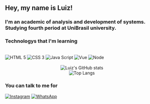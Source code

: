## Hey, my name is Luiz! 

### I'm an academic of analysis and development of systems. Studying fourth period at UniBrasil university.

### Technologys that I'm learning

<div style="display: inline block"><br/>
<img align="center" src="https://img.shields.io/badge/HTML5-E34F26?style=for-the-badge&logo=html5&logoColor=white" alt="HTML 5"/>
<img align="center" src="https://img.shields.io/badge/CSS3-1572B6?style=for-the-badge&logo=css3&logoColor=white" alt="CSS 3"/> 
<img align="center" src="https://img.shields.io/badge/JavaScript-F7DF1E?style=for-the-badge&logo=javascript&logoColor=black" alt="Java Script"/>
<img align="center" src="https://img.shields.io/badge/Vue.js-35495E?style=for-the-badge&logo=vue.js&logoColor=4FC08D" alt="Vue"/>
<img align="center" src="https://img.shields.io/badge/Node.js-43853D?style=for-the-badge&logo=node.js&logoColor=white" alt="Node"/>
</div>

  <br/>

<div align="center">
  <img src="https://github-readme-stats.vercel.app/api?username=Luiz-Eduardo-Sousa&show_icons=true&theme=synthwave" alt="Luiz's GitHub stats"/>
</div>

<div align="center">
  <img src="https://github-readme-stats.vercel.app/api/top-langs/?username=Luiz-Eduardo-Sousa&layout=compact" alt="Top Langs"/>
</div>

### You can talk to me for 

[![Instagram](https://img.shields.io/badge/Instagram-E4405F?style=for-the-badge&logo=instagram&logoColor=white)](https://instagram.com/eu_oluizeduardo)
[![WhatsApp](https://img.shields.io/badge/WhatsApp-25D366?style=for-the-badge&logo=whatsapp&logoColor=white)](https://wa.me/554196037518)
